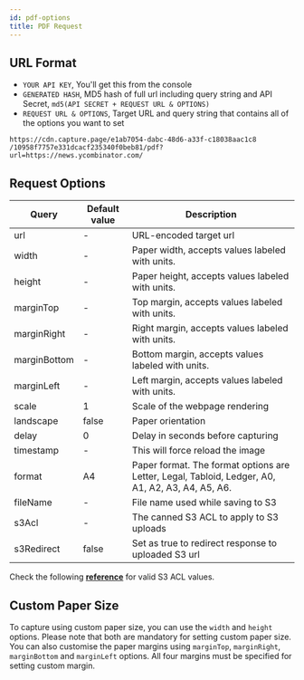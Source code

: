 ```yaml
---
id: pdf-options
title: PDF Request
---
```


## URL Format

- `YOUR API KEY`, You'll get this from the console
- `GENERATED HASH`, MD5 hash of full url including query string and API Secret, `md5(API SECRET + REQUEST URL & OPTIONS)`
- `REQUEST URL & OPTIONS`, Target URL and query string that contains all of the options you want to set

```text
https://cdn.capture.page/e1ab7054-dabc-48d6-a33f-c18038aac1c8
/10958f7757e331dcacf235340f0beb81/pdf?url=https://news.ycombinator.com/
```

## Request Options

| Query     	| Default value 	| Description                                                                                      	|
|-----------	|---------------	|--------------------------------------------------------------------------------------------------	|
| url       	| -             	| URL-encoded target url                                                                           	|
| width       	| -             	| Paper width, accepts values labeled with units.                                                   |
| height       	| -             	| Paper height, accepts values labeled with units.                                                  |
| marginTop    	| -             	| Top margin, accepts values labeled with units.                                                  	|
| marginRight  	| -             	| Right margin, accepts values labeled with units.                                                	|
| marginBottom 	| -             	| Bottom margin, accepts values labeled with units.                                                	|
| marginLeft  	| -             	| Left margin, accepts values labeled with units.                                                  	|
| scale     	| 1             	| Scale of the webpage rendering                                                                	|
| landscape    	| false            	| Paper orientation                                                                             	|
| delay     	| 0             	| Delay in seconds before capturing                                                                	|
| timestamp 	| -             	| This will force reload the image                                                                 	|
| format    	| A4            	| Paper format. The format options are Letter, Legal, Tabloid, Ledger, A0, A1, A2, A3, A4, A5, A6. 	|
| fileName  	| -             	| File name used while saving to S3                                                                	|
| s3Acl	    	| -             	| The canned S3 ACL to apply to S3 uploads                                                      	|
| s3Redirect	| false         	| Set as true to redirect response to uploaded S3 url                                           	|

Check the following [**reference**](https://docs.aws.amazon.com/AWSJavaScriptSDK/latest/AWS/S3.html#putObject-property) for valid S3 ACL values.

## Custom Paper Size

To capture using custom paper size, you can use the `width` and `height` options. Please note that both are mandatory for setting custom paper size. You can also customise the paper margins using `marginTop`, `marginRight`, `marginBottom` and `marginLeft` options. All four margins must be specified for setting custom margin.

